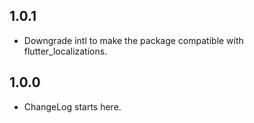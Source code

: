## 1.0.1

* Downgrade intl to make the package compatible with flutter_localizations.

## 1.0.0

* ChangeLog starts here.